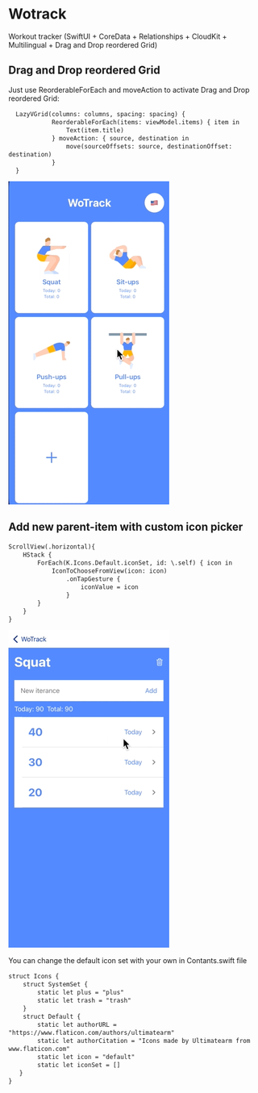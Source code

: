 # Wotrack
Workout tracker (SwiftUI + CoreData + Relationships + CloudKit + Multilingual + Drag and Drop reordered Grid)

## Drag and Drop reordered Grid
Just use ReorderableForEach and moveAction to activate Drag and Drop reordered Grid:

```
  LazyVGrid(columns: columns, spacing: spacing) {
            ReorderableForEach(items: viewModel.items) { item in
                Text(item.title)
            } moveAction: { source, destination in
                move(sourceOffsets: source, destinationOffset: destination)
            }
  }

```

![App gif preview](https://github.com/konopat/Wotrack/blob/ff954dc262c43ebf8de850c66589cc2058ef3c80/dragableGrid.gif)

## Add new parent-item with custom icon picker

```
ScrollView(.horizontal){
    HStack {
        ForEach(K.Icons.Default.iconSet, id: \.self) { icon in
            IconToChooseFromView(icon: icon)
                .onTapGesture {
                    iconValue = icon
                }
        }
    }
}

```
![App gif preview](https://github.com/konopat/Wotrack/blob/ff954dc262c43ebf8de850c66589cc2058ef3c80/editMode.gif)

You can change the default icon set with your own in Contants.swift file

```
struct Icons {
    struct SystemSet {
        static let plus = "plus"
        static let trash = "trash"
    }
    struct Default {
        static let authorURL = "https://www.flaticon.com/authors/ultimatearm"
        static let authorCitation = "Icons made by Ultimatearm from www.flaticon.com"
        static let icon = "default"
        static let iconSet = []
   }
}

```
